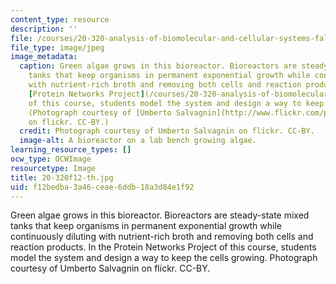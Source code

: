 ```yaml
---
content_type: resource
description: ''
file: /courses/20-320-analysis-of-biomolecular-and-cellular-systems-fall-2012/f12bedba3a46ceae6ddb18a3d84e1f92_20-320f12-th.jpg
file_type: image/jpeg
image_metadata:
  caption: Green algae grows in this bioreactor. Bioreactors are steady-state mixed
    tanks that keep organisms in permanent exponential growth while continuously diluting
    with nutrient-rich broth and removing both cells and reaction products. In the
    [Protein Networks Project](/courses/20-320-analysis-of-biomolecular-and-cellular-systems-fall-2012/pages/modeling-of-cellular-systems/protein-networks-project)
    of this course, students model the system and design a way to keep the cells growing.
    (Photograph courtesy of [Umberto Salvagnin](http://www.flickr.com/photos/kaibara/3644661574/)
    on flickr. CC-BY.)
  credit: Photograph courtesy of Umberto Salvagnin on flickr. CC-BY.
  image-alt: A bioreactor on a lab bench growing algae.
learning_resource_types: []
ocw_type: OCWImage
resourcetype: Image
title: 20-320f12-th.jpg
uid: f12bedba-3a46-ceae-6ddb-18a3d84e1f92
---
```

Green algae grows in this bioreactor. Bioreactors are steady-state mixed tanks that keep organisms in permanent exponential growth while continuously diluting with nutrient-rich broth and removing both cells and reaction products. In the Protein Networks Project of this course, students model the system and design a way to keep the cells growing. Photograph courtesy of Umberto Salvagnin on flickr. CC-BY.